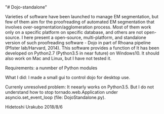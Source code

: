 "# Dojo-standalone"

Varieties of software have been launched to manage EM segmentation, but few of them aim for the proofreading of automated EM segmentation that involves over-segmentation/agglomeration process. Most of them work only on a specific platform on specific database, and others are not open-source.
I here present a open-source, multi-platform, and standalone version of such proofreading software - Dojo in part of Rhoana pipeline (Pfister lab/Harvard, 2014). This software provides a function of 
It has been developed on Python2.7 (Python3.5 in near future) on Windows10. It should also work on Mac and Linux, but I have not tested it.


Requirements: a nunmber of Python modules


What I did:
I made a small gui to control dojo for desktop use.




Currenly unresolved problem:
It neearly works on Python3.5. But I do not understand how to stop tornado.web.Application under asyncio.set_event_loop (file: DojoStandalone.py).

Hidetoshi Urakubo
2018/8/6

